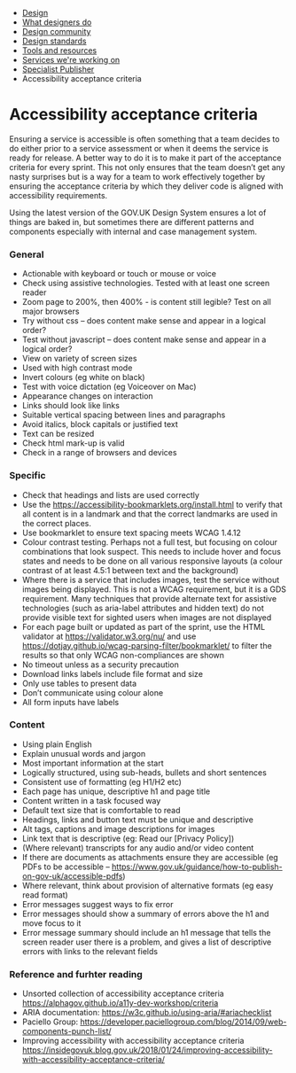 <!-- Nav -->
* [Design](/README.md) 
* [What designers do](/design.md)
* [Design community](/community.md)
* [Design standards](/standards.md)
* [Tools and resources](/tools-and-resources.md)
* [Services we're working on](/service-teams.md)
* [Specialist Publisher](/specialist-publisher.md)
* Accessibility acceptance criteria

# Accessibility acceptance criteria

Ensuring a service is accessible is often something that a team decides to do either prior to a service assessment or when it deems the service is ready for release. A better way to do it is to make it part of the acceptance criteria for every sprint. This not only ensures that the team doesn’t get any nasty surprises but is a way for a team to work effectively together by ensuring the acceptance criteria by which they deliver code is aligned with accessibility requirements.

Using the latest version of the GOV.UK Design System ensures a lot of things are baked in, but sometimes there are different patterns and components especially with internal and case management system.

### General

* Actionable with keyboard or touch or mouse or voice
* Check using assistive technologies. Tested with at least one screen reader
* Zoom page to 200%, then 400% - is content still legible? Test on all major browsers
* Try without css – does content make sense and appear in a logical order?
* Test without javascript – does content make sense and appear in a logical order?
* View on variety of screen sizes 
* Used with high contrast mode
* Invert colours (eg white on black)
* Test with voice dictation (eg Voiceover on Mac)
* Appearance changes on interaction
* Links should look like links
* Suitable vertical spacing between lines and paragraphs
* Avoid italics, block capitals or justified text
* Text can be resized
* Check html mark-up is valid
* Check in a range of browsers and devices

### Specific

* Check that headings and lists are used correctly
* Use the https://accessibility-bookmarklets.org/install.html to verify that all content is in a landmark and that the correct landmarks are used in the correct places.
* Use bookmarklet to ensure text spacing meets WCAG 1.4.12
* Colour contrast testing. Perhaps not a full test, but focusing on colour combinations that look suspect. This needs to include hover and focus states and needs to be done on all various responsive layouts (a colour contrast of at least 4.5:1 between text and the background)
* Where there is a service that includes images, test the service without images being displayed. This is not a WCAG requirement, but it is a GDS requirement. Many techniques that provide alternate text for assistive technologies (such as aria-label attributes and hidden text) do not provide visible text for sighted users when images are not displayed
* For each page built or updated as part of the sprint, use the HTML validator at https://validator.w3.org/nu/ and use https://dotjay.github.io/wcag-parsing-filter/bookmarklet/ to filter the results so that only WCAG non-compliances are shown
* No timeout unless as a security precaution
* Download links labels include file format and size
* Only use tables to present data
* Don’t communicate using colour alone
* All form inputs have labels

### Content

* Using plain English
* Explain unusual words and jargon
* Most important information at the start
* Logically structured, using sub-heads, bullets and short sentences
* Consistent use of formatting (eg H1/H2 etc)
* Each page has unique, descriptive h1 and page title
* Content written in a task focused way
* Default text size that is comfortable to read
* Headings, links and button text must be unique and descriptive
* Alt tags, captions and image descriptions for images
* Link text that is descriptive (eg: Read our [Privacy Policy])
* (Where relevant) transcripts for any audio and/or video content
* If there are documents as attachments ensure they are accessible (eg PDFs to be accessible – https://www.gov.uk/guidance/how-to-publish-on-gov-uk/accessible-pdfs)
* Where relevant, think about provision of alternative formats (eg easy read format)
* Error messages suggest ways to fix error
* Error messages should show a summary of errors above the h1 and move focus to it
* Error message summary should include an h1 message that tells the screen reader user there is a problem, and gives a list of descriptive errors with links to the relevant fields

### Reference and furhter reading

* Unsorted collection of accessibility acceptance criteria https://alphagov.github.io/a11y-dev-workshop/criteria
* ARIA documentation: https://w3c.github.io/using-aria/#ariachecklist
* Paciello Group: https://developer.paciellogroup.com/blog/2014/09/web-components-punch-list/
* Improving accessibility with accessibility acceptance criteria https://insidegovuk.blog.gov.uk/2018/01/24/improving-accessibility-with-accessibility-acceptance-criteria/
